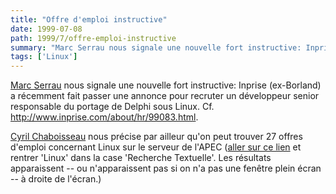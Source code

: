 ```yaml
---
title: "Offre d'emploi instructive"
date: 1999-07-08
path: 1999/7/offre-emploi-instructive
summary: "Marc Serrau nous signale une nouvelle fort instructive: Inprise (ex-Borland) a récemment fait passer une annonce pour recruter un développeur senior responsable du portage de Delphi sous Linux."
tags: ['Linux']
---
```


<P>
<A HREF="http://www.astrosurf.org/noctambule/">Marc Serrau</A>
nous signale une nouvelle fort instructive: Inprise (ex-Borland)
a récemment fait passer une annonce pour recruter un développeur
senior responsable du portage de Delphi sous Linux. Cf.  <A HREF="http://www.inprise.com/about/hr/99083.html">http://www.inprise.com/about/hr/99083.html</A>.
</P>

<P>
<A HREF="mailto:Cyril.Chaboisseau@obs.coe.int">Cyril
Chaboisseau</A> nous précise par ailleur qu'on peut trouver
27 offres d'emploi concernant Linux sur le serveur de l'APEC (<A HREF="http://www.apec.asso.fr/servlet/AfficherInfodoc?origine=0&amp;index=AfficherTableauOffre">aller
sur ce lien</A> et rentrer 'Linux' dans la case 'Recherche Textuelle'. Les
résultats apparaissent -- ou n'apparaissent pas si on n'a pas une fenêtre
plein écran -- à droite de l'écran.)
</P>


